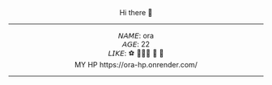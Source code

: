 <div align='center'>
Hi there 👋 <br>
<hr>
𝘕𝘈𝘔𝘌: ora <br>
𝘈𝘎𝘌:  22 <br>
𝘓𝘐𝘒𝘌: ⚽ 🏃🏻‍♂ 🥐 📖 <br>
MY HP https://ora-hp.onrender.com/
<hr>

</div>

